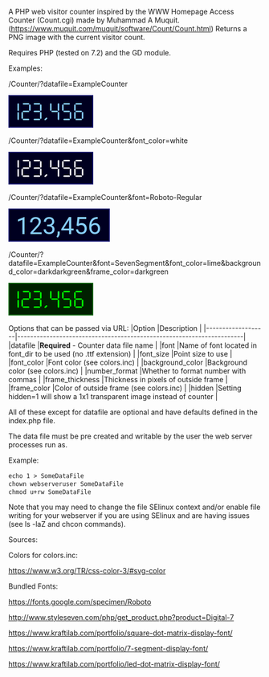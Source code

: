 A PHP web visitor counter inspired by the WWW Homepage Access Counter (Count.cgi) made 
by Muhammad A Muquit. (https://www.muquit.com/muquit/software/Count/Count.html) Returns 
a PNG image with the current visitor count. 

Requires PHP (tested on 7.2) and the GD module. 

Examples:

/Counter/?datafile=ExampleCounter

![Example 1](./examples/1.png)

/Counter/?datafile=ExampleCounter&font_color=white

![Example 2](./examples/2.png)

/Counter/?datafile=ExampleCounter&font=Roboto-Regular

![Example 3](./examples/3.png)

/Counter/?datafile=ExampleCounter&font=SevenSegment&font_color=lime&background_color=darkdarkgreen&frame_color=darkgreen

![Example 4](./examples/4.png)

Options that can be passed via URL:
|Option             |Description                                                           |
|-------------------|----------------------------------------------------------------------|
|datafile           |**Required** - Counter data file name                                 |
|font               |Name of font located in font_dir to be used (no .ttf extension)       |
|font_size          |Point size to use                                                     |
|font_color         |Font color (see colors.inc)                                           |
|background_color   |Background color (see colors.inc)                                     |
|number_format      |Whether to format number with commas                                  |
|frame_thickness    |Thickness in pixels of outside frame                                  |
|frame_color        |Color of outside frame (see colors.inc)                               |
|hidden             |Setting hidden=1 will show a 1x1 transparent image instead of counter |

All of these except for datafile are optional and have defaults defined in the index.php file.

The data file must be pre created and writable by the user the web server processes run as.

Example:
```
echo 1 > SomeDataFile
chown webserveruser SomeDataFile
chmod u+rw SomeDataFile
```

Note that you may need to change the file SElinux context and/or enable file writing for your webserver if you are using SElinux and are having issues (see ls -laZ and chcon commands). 

Sources:

Colors for colors.inc:

https://www.w3.org/TR/css-color-3/#svg-color

Bundled Fonts:

https://fonts.google.com/specimen/Roboto

http://www.styleseven.com/php/get_product.php?product=Digital-7

https://www.kraftilab.com/portfolio/square-dot-matrix-display-font/

https://www.kraftilab.com/portfolio/7-segment-display-font/

https://www.kraftilab.com/portfolio/led-dot-matrix-display-font/
